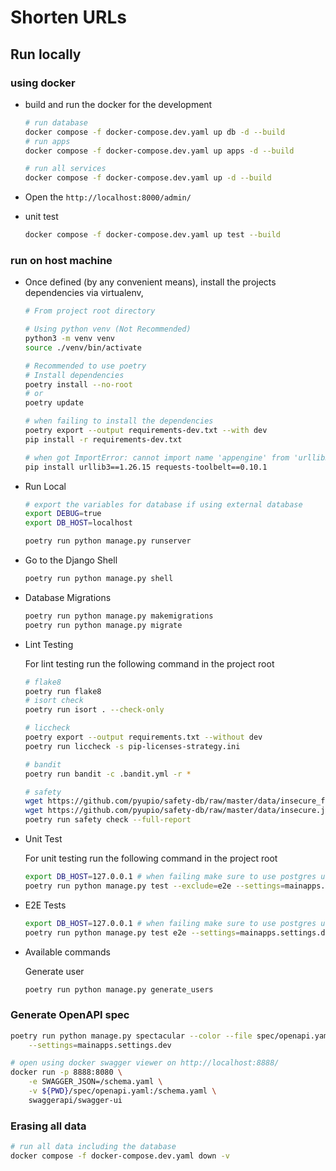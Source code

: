 # Shorten URLs

## Run locally

### using docker

- build and run the docker for the development

    ``` bash
    # run database
    docker compose -f docker-compose.dev.yaml up db -d --build
    # run apps
    docker compose -f docker-compose.dev.yaml up apps -d --build

    # run all services
    docker compose -f docker-compose.dev.yaml up -d --build
    ```

- Open the `http://localhost:8000/admin/`

- unit test

    ```bash
    docker compose -f docker-compose.dev.yaml up test --build
    ```

### run on host machine

- Once defined (by any convenient means), install the projects dependencies via virtualenv,

    ``` bash
    # From project root directory

    # Using python venv (Not Recommended)
    python3 -m venv venv
    source ./venv/bin/activate

    # Recommended to use poetry
    # Install dependencies
    poetry install --no-root
    # or
    poetry update

    # when failing to install the dependencies
    poetry export --output requirements-dev.txt --with dev
    pip install -r requirements-dev.txt

    # when got ImportError: cannot import name 'appengine' from 'urllib3.contrib'
    pip install urllib3==1.26.15 requests-toolbelt==0.10.1
    ```

- Run Local

    ```bash
    # export the variables for database if using external database
    export DEBUG=true
    export DB_HOST=localhost

    poetry run python manage.py runserver
    ```

- Go to the Django Shell

    ```bash
    poetry run python manage.py shell
    ```

- Database Migrations

    ```bash
    poetry run python manage.py makemigrations
    poetry run python manage.py migrate
    ```

- Lint Testing

    For lint testing run the following command in the project root

    ```bash
    # flake8
    poetry run flake8
    # isort check
    poetry run isort . --check-only

    # liccheck
    poetry export --output requirements.txt --without dev
    poetry run liccheck -s pip-licenses-strategy.ini

    # bandit
    poetry run bandit -c .bandit.yml -r *

    # safety
    wget https://github.com/pyupio/safety-db/raw/master/data/insecure_full.json
    wget https://github.com/pyupio/safety-db/raw/master/data/insecure.json
    poetry run safety check --full-report
    ```

- Unit Test

    For unit testing run the following command in the project root

    ```bash
    export DB_HOST=127.0.0.1 # when failing make sure to use postgres user
    poetry run python manage.py test --exclude=e2e --settings=mainapps.settings.dev
    ```

- E2E Tests

    ```bash
    export DB_HOST=127.0.0.1 # when failing make sure to use postgres user
    poetry run python manage.py test e2e --settings=mainapps.settings.dev
    ```

- Available commands

    Generate user

    ```bash
    poetry run python manage.py generate_users
    ```

### Generate OpenAPI spec

```bash
poetry run python manage.py spectacular --color --file spec/openapi.yaml \
    --settings=mainapps.settings.dev

# open using docker swagger viewer on http://localhost:8888/
docker run -p 8888:8080 \
    -e SWAGGER_JSON=/schema.yaml \
    -v ${PWD}/spec/openapi.yaml:/schema.yaml \
    swaggerapi/swagger-ui
```

### Erasing all data

```bash
# run all data including the database
docker compose -f docker-compose.dev.yaml down -v
```
